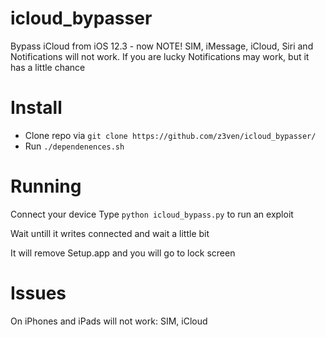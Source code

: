 # icloud_bypasser
Bypass iCloud from iOS 12.3 - now
NOTE! SIM, iMessage, iCloud, Siri and Notifications will not work. If you are lucky Notifications may work, but it has a little chance
# Install
* Clone repo via `git clone https://github.com/z3ven/icloud_bypasser/`
* Run `./dependenences.sh`

# Running
Connect your device
Type `python icloud_bypass.py` to run an exploit

Wait untill it writes connected and wait a little bit

It will remove Setup.app and you will go to lock screen

# Issues
On iPhones and iPads will not work: SIM, iCloud
